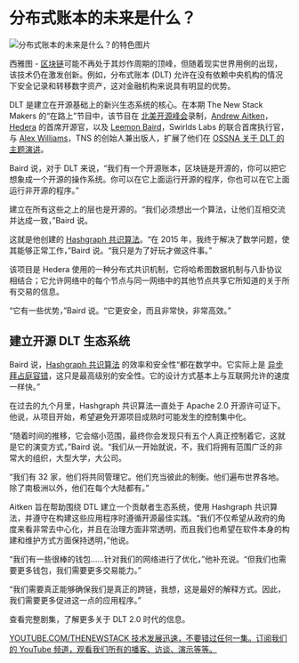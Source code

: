# 分布式账本的未来是什么？

![分布式账本的未来是什么？的特色图片](https://cdn.thenewstack.io/media/2024/07/1910f291-thumbnail-1024x576.png)

西雅图 - [区块链](https://thenewstack.io/why-i-changed-my-mind-about-blockchain/)可能不再处于其炒作周期的顶峰，但随着现实世界用例的出现，该技术仍在激发创新。例如，分布式账本 (DLT) 允许在没有依赖中央机构的情况下安全记录和转移数字资产，这对金融机构来说具有明显的优势。

DLT 是建立在开源基础上的新兴生态系统的核心。在本期 The New Stack Makers 的“在路上”节目中，该节目在 [北美开源峰会](https://thenewstack.io/opentofu-vs-hashicorp-takes-center-stage-at-open-source-summit/)录制，[Andrew Aitken](https://www.linkedin.com/in/opensourcestrategy/)，[Hedera](https://hedera.com/) 的首席开源官，以及 [Leemon Baird](https://www.linkedin.com/in/leemon-baird/)，Swirlds Labs 的联合首席执行官，与 [Alex Williams](https://thenewstack.io/author/alex/)，TNS 的创始人兼出版人，扩展了他们在 [OSSNA 关于 DLT 的主题演讲](https://ossna2024.sched.com/event/1afL1/keynote-open-source-and-dlt-20-andrew-aitken-chief-open-source-officer-hedera-dr-leemon-baird-inventor-of-hashgraph-consensus-co-founder-hedera-co-founderco-ceo-swirlds-labs?iframe=no)。

Baird 说，对于 DLT 来说，“我们有一个开源账本，区块链是开源的，你可以把它想象成一个开源的操作系统。你可以在它上面运行开源的程序，你也可以在它上面运行非开源的程序。”

建立在所有这些之上的层也是开源的。“我们必须想出一个算法，让他们互相交流并达成一致，”Baird 说。

这就是他创建的 [Hashgraph 共识算法](https://youtu.be/cje1vuVKhwY?si=CjVH1TQ6_GIr2-j8)。“在 2015 年，我终于解决了数学问题，使其能够正常工作，”Baird 说。“我只是为了好玩才做这件事。”

该项目是 Hedera 使用的一种分布式共识机制，它将哈希图数据机制与八卦协议相结合；它允许网络中的每个节点与同一网络中的其他节点共享它所知道的关于所有交易的信息。

“它有一些优势，”Baird 说。“它更安全，而且非常快，非常高效。”

## 建立开源 DLT 生态系统

Baird 说，[Hashgraph 共识算法](https://github.com/hashgraph/hedera-docs/blob/master/core-concepts/hashgraph-consensus-algorithms/README.md) 的效率和安全性“都在数学中。它实际上是 [异步拜占庭容错](https://hedera.com/learning/hedera-hashgraph/what-is-asynchronous-byzantine-fault-tolerance-abft)，这只是最高级别的安全性。它的设计方式基本上与互联网允许的速度一样快。”

在过去的九个月里，Hashgraph 共识算法一直处于 Apache 2.0 开源许可证下。他说，从项目开始，希望避免开源项目成熟时可能发生的控制集中化。

“随着时间的推移，它会缩小范围，最终你会发现只有五个人真正控制着它，这就是它的演变方式，”Baird 说。“我们从一开始就说，不，我们将拥有范围广泛的非常大的组织，大型大学，大公司。

“我们有 32 家，他们将共同管理它。他们充当彼此的制衡。他们遍布世界各地。除了南极洲以外，他们在每个大陆都有。”

Aitken 旨在帮助围绕 DTL 建立一个贡献者生态系统，使用 Hashgraph 共识算法，并遵守在构建这些应用程序时遵循开源最佳实践。“我们不仅希望从政府的角度来看非常去中心化，并且在治理方面非常透明，而且我们也希望在软件本身的构建和维护方式方面保持透明，”他说。

“我们有一些很棒的钱包……针对我们的网络进行了优化，”他补充说。“但我们也需要更多钱包，我们需要更多交易能力。”

“我们需要真正能够确保我们是真正的跨链，我想，这是最好的解释方式。因此，我们需要更多促进这一点的应用程序。”

查看完整剧集，了解更多关于 DLT 2.0 时代的信息。

[
YOUTUBE.COM/THENEWSTACK
技术发展迅速，不要错过任何一集。订阅我们的 YouTube
频道，观看我们所有的播客、访谈、演示等等。
](https://youtube.com/thenewstack?sub_confirmation=1)